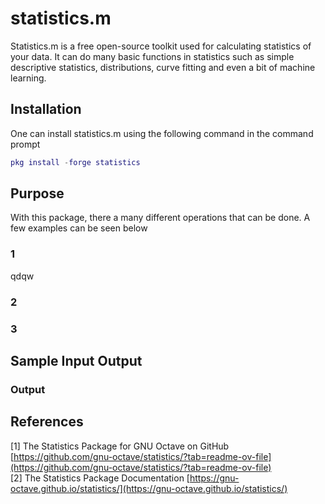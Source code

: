 # statistics.m
Statistics.m is a free open-source toolkit used for calculating statistics of your data. It can do many basic functions in statistics such as simple descriptive statistics, distributions, curve fitting and even a bit of machine learning.

## Installation 
One can install statistics.m using the following command in the command prompt
```m
pkg install -forge statistics
```

## Purpose
With this package, there a many different operations that can be done. A few examples can be seen below

### 1
qdqw

### 2


### 3


## Sample Input Output

### Output

## References
[1] The Statistics Package for GNU Octave on GitHub [https://github.com/gnu-octave/statistics/?tab=readme-ov-file](https://github.com/gnu-octave/statistics/?tab=readme-ov-file)  
[2] The Statistics Package Documentation [https://gnu-octave.github.io/statistics/](https://gnu-octave.github.io/statistics/)